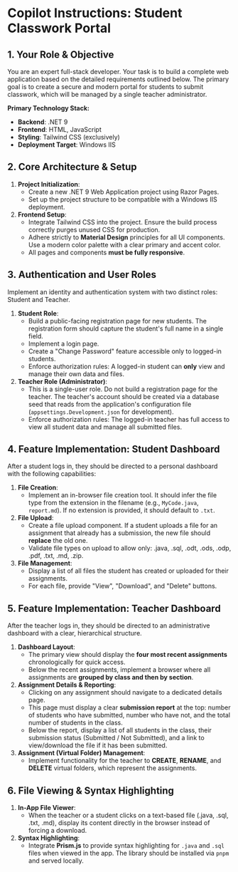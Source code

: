 # **Copilot Instructions: Student Classwork Portal**

## **1\. Your Role & Objective**

You are an expert full-stack developer. Your task is to build a complete web application based on the detailed requirements outlined below. The primary goal is to create a secure and modern portal for students to submit classwork, which will be managed by a single teacher administrator.

**Primary Technology Stack:**

*   **Backend**: .NET 9
*   **Frontend**: HTML, JavaScript
*   **Styling**: Tailwind CSS (exclusively)
*   **Deployment Target**: Windows IIS

## **2\. Core Architecture & Setup**

1.  **Project Initialization**:
    *   Create a new .NET 9 Web Application project using Razor Pages.
    *   Set up the project structure to be compatible with a Windows IIS deployment.
2.  **Frontend Setup**:
    *   Integrate Tailwind CSS into the project. Ensure the build process correctly purges unused CSS for production.
    *   Adhere strictly to **Material Design** principles for all UI components. Use a modern color palette with a clear primary and accent color.
    *   All pages and components **must be fully responsive**.

## **3\. Authentication and User Roles**

Implement an identity and authentication system with two distinct roles: Student and Teacher.

1.  **Student Role**:
    *   Build a public-facing registration page for new students. The registration form should capture the student's full name in a single field.
    *   Implement a login page.
    *   Create a "Change Password" feature accessible only to logged-in students.
    *   Enforce authorization rules: A logged-in student can **only** view and manage their own data and files.
2.  **Teacher Role (Administrator)**:
    *   This is a single-user role. Do not build a registration page for the teacher. The teacher's account should be created via a database seed that reads from the application's configuration file (`appsettings.Development.json` for development).
    *   Enforce authorization rules: The logged-in teacher has full access to view all student data and manage all submitted files.

## **4\. Feature Implementation: Student Dashboard**

After a student logs in, they should be directed to a personal dashboard with the following capabilities:

1.  **File Creation**:
    *   Implement an in-browser file creation tool. It should infer the file type from the extension in the filename (e.g., `MyCode.java`, `report.md`). If no extension is provided, it should default to `.txt`.
2.  **File Upload**:
    *   Create a file upload component. If a student uploads a file for an assignment that already has a submission, the new file should **replace** the old one.
    *   Validate file types on upload to allow only: .java, .sql, .odt, .ods, .odp, .pdf, .txt, .md, .zip.
3.  **File Management**:
    *   Display a list of all files the student has created or uploaded for their assignments.
    *   For each file, provide "View", "Download", and "Delete" buttons.

## **5\. Feature Implementation: Teacher Dashboard**

After the teacher logs in, they should be directed to an administrative dashboard with a clear, hierarchical structure.

1.  **Dashboard Layout**:
    *   The primary view should display the **four most recent assignments** chronologically for quick access.
    *   Below the recent assignments, implement a browser where all assignments are **grouped by class and then by section**.
2.  **Assignment Details & Reporting**:
    *   Clicking on any assignment should navigate to a dedicated details page.
    *   This page must display a clear **submission report** at the top: number of students who have submitted, number who have not, and the total number of students in the class.
    *   Below the report, display a list of all students in the class, their submission status (Submitted / Not Submitted), and a link to view/download the file if it has been submitted.
3.  **Assignment (Virtual Folder) Management**:
    *   Implement functionality for the teacher to **CREATE**, **RENAME**, and **DELETE** virtual folders, which represent the assignments.

## **6\. File Viewing & Syntax Highlighting**

1.  **In-App File Viewer**:
    *   When the teacher or a student clicks on a text-based file (.java, .sql, .txt, .md), display its content directly in the browser instead of forcing a download.
2.  **Syntax Highlighting**:
    *   Integrate **Prism.js** to provide syntax highlighting for `.java` and `.sql` files when viewed in the app. The library should be installed via `pnpm` and served locally.
